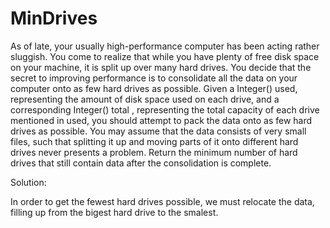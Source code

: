 # MinDrives

As of late, your usually high-performance computer has been acting rather sluggish. You come to 
realize that while you have plenty of free disk space on your machine, it is split up over many hard 
drives. You decide that the secret to improving performance is to consolidate all the data on your 
computer onto as few hard drives as possible. 
Given a Integer() used, representing the amount of disk space used on each drive, and a 
corresponding Integer() total , representing the total capacity of each drive mentioned in used, you 
should attempt to pack the data onto as few hard drives as possible. You may assume that the data 
consists of very small files, such that splitting it up and moving parts of it onto different hard 
drives never presents a problem. Return the minimum number of hard drives that still contain data 
after the consolidation is complete.

Solution:

In order to get the fewest hard drives possible, we must relocate the data, filling up from the bigest hard drive to the smalest.
